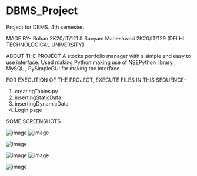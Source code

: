 # DBMS_Project
Project for DBMS. 4th semester. 

MADE BY-
Rohan 2K20/IT/121 & Sanyam Maheshwari 2K20/IT/129
(DELHI TECHNOLOGICAL UNIVERSITY)

ABOUT THE PROJECT
A stocks portfolio manager with a simple and easy to use interface.
Used making Python making use of NSEPython library , MySQL , PySimpleGUI for making the interface.

FOR EXECUTION OF THE PROJECT, EXECUTE FILES IN THIS SEQUENCE-
1) creatingTables.py
2) insertingStaticData
3) insertingDynamicData
4) Login page

SOME SCREENSHOTS

![image](https://user-images.githubusercontent.com/76532242/177310835-4f9d58ea-ccf7-4533-a7e4-93c1fce2d9a0.png) 
![image](https://user-images.githubusercontent.com/76532242/177310863-e8b0843a-1a0a-42da-8d3b-1763abddc870.png)

![image](https://user-images.githubusercontent.com/76532242/177310937-76d5d02a-e053-4cd5-be78-32861286fb0b.png)

![image](https://user-images.githubusercontent.com/76532242/177311012-3b9a6658-13ea-40c6-8788-7313fee00b25.png)
![image](https://user-images.githubusercontent.com/76532242/177311023-6dfc7e7a-d477-4d4d-bc4c-776924cca30e.png)

![image](https://user-images.githubusercontent.com/76532242/177311041-07036b70-9207-40ec-ae6d-7f042425a762.png)
